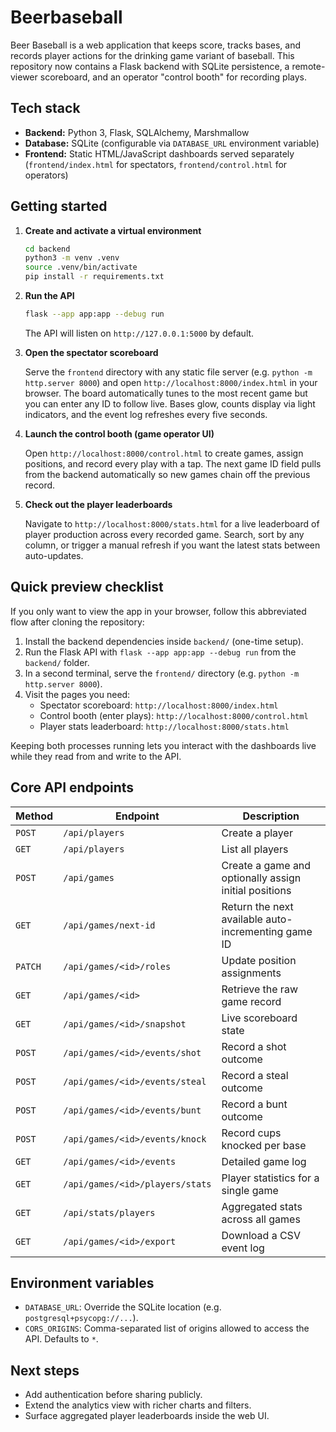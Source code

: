 # Beerbaseball

Beer Baseball is a web application that keeps score, tracks bases, and records player actions for the drinking game variant of baseball. This repository now contains a Flask backend with SQLite persistence, a remote-viewer scoreboard, and an operator "control booth" for recording plays.

## Tech stack

- **Backend:** Python 3, Flask, SQLAlchemy, Marshmallow
- **Database:** SQLite (configurable via `DATABASE_URL` environment variable)
- **Frontend:** Static HTML/JavaScript dashboards served separately (`frontend/index.html` for spectators, `frontend/control.html` for operators)

## Getting started

1. **Create and activate a virtual environment**

   ```bash
   cd backend
   python3 -m venv .venv
   source .venv/bin/activate
   pip install -r requirements.txt
   ```

2. **Run the API**

   ```bash
   flask --app app:app --debug run
   ```

   The API will listen on `http://127.0.0.1:5000` by default.

3. **Open the spectator scoreboard**

   Serve the `frontend` directory with any static file server (e.g. `python -m http.server 8000`) and open `http://localhost:8000/index.html` in your browser. The board automatically tunes to the most recent game but you can enter any ID to follow live. Bases glow, counts display via light indicators, and the event log refreshes every five seconds.

4. **Launch the control booth (game operator UI)**

   Open `http://localhost:8000/control.html` to create games, assign positions, and record every play with a tap. The next game ID field pulls from the backend automatically so new games chain off the previous record.

5. **Check out the player leaderboards**

   Navigate to `http://localhost:8000/stats.html` for a live leaderboard of player production across every recorded game. Search, sort by any column, or trigger a manual refresh if you want the latest stats between auto-updates.

## Quick preview checklist

If you only want to view the app in your browser, follow this abbreviated flow after cloning the repository:

1. Install the backend dependencies inside `backend/` (one-time setup).
2. Run the Flask API with `flask --app app:app --debug run` from the `backend/` folder.
3. In a second terminal, serve the `frontend/` directory (e.g. `python -m http.server 8000`).
4. Visit the pages you need:
   - Spectator scoreboard: `http://localhost:8000/index.html`
   - Control booth (enter plays): `http://localhost:8000/control.html`
   - Player stats leaderboard: `http://localhost:8000/stats.html`

Keeping both processes running lets you interact with the dashboards live while they read from and write to the API.

## Core API endpoints

| Method | Endpoint | Description |
| ------ | -------- | ----------- |
| `POST` | `/api/players` | Create a player |
| `GET`  | `/api/players` | List all players |
| `POST` | `/api/games` | Create a game and optionally assign initial positions |
| `GET`  | `/api/games/next-id` | Return the next available auto-incrementing game ID |
| `PATCH`| `/api/games/<id>/roles` | Update position assignments |
| `GET`  | `/api/games/<id>` | Retrieve the raw game record |
| `GET`  | `/api/games/<id>/snapshot` | Live scoreboard state |
| `POST` | `/api/games/<id>/events/shot` | Record a shot outcome |
| `POST` | `/api/games/<id>/events/steal` | Record a steal outcome |
| `POST` | `/api/games/<id>/events/bunt` | Record a bunt outcome |
| `POST` | `/api/games/<id>/events/knock` | Record cups knocked per base |
| `GET`  | `/api/games/<id>/events` | Detailed game log |
| `GET`  | `/api/games/<id>/players/stats` | Player statistics for a single game |
| `GET`  | `/api/stats/players` | Aggregated stats across all games |
| `GET`  | `/api/games/<id>/export` | Download a CSV event log |

## Environment variables

- `DATABASE_URL`: Override the SQLite location (e.g. `postgresql+psycopg://...`).
- `CORS_ORIGINS`: Comma-separated list of origins allowed to access the API. Defaults to `*`.

## Next steps

- Add authentication before sharing publicly.
- Extend the analytics view with richer charts and filters.
- Surface aggregated player leaderboards inside the web UI.

